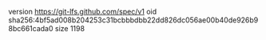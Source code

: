 version https://git-lfs.github.com/spec/v1
oid sha256:4bf5ad008b204253c31bcbbbdbb22dd826dc056ae00b40de926b98bc661cada0
size 1198
